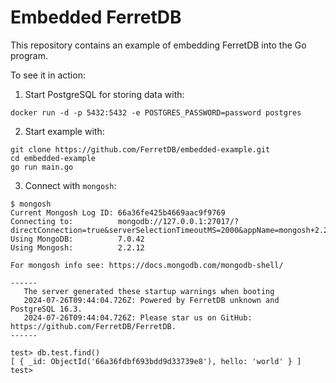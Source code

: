 # Embedded FerretDB

This repository contains an example of embedding FerretDB into the Go program.

To see it in action:

1. Start PostgreSQL for storing data with:
```
docker run -d -p 5432:5432 -e POSTGRES_PASSWORD=password postgres
```

2. Start example with:
```
git clone https://github.com/FerretDB/embedded-example.git
cd embedded-example
go run main.go
```

3. Connect with `mongosh`:

```
$ mongosh
Current Mongosh Log ID: 66a36fe425b4669aac9f9769
Connecting to:          mongodb://127.0.0.1:27017/?directConnection=true&serverSelectionTimeoutMS=2000&appName=mongosh+2.2.12
Using MongoDB:          7.0.42
Using Mongosh:          2.2.12

For mongosh info see: https://docs.mongodb.com/mongodb-shell/

------
   The server generated these startup warnings when booting
   2024-07-26T09:44:04.726Z: Powered by FerretDB unknown and PostgreSQL 16.3.
   2024-07-26T09:44:04.726Z: Please star us on GitHub: https://github.com/FerretDB/FerretDB.
------

test> db.test.find()
[ { _id: ObjectId('66a36fdbf693bdd9d33739e8'), hello: 'world' } ]
test>
```
